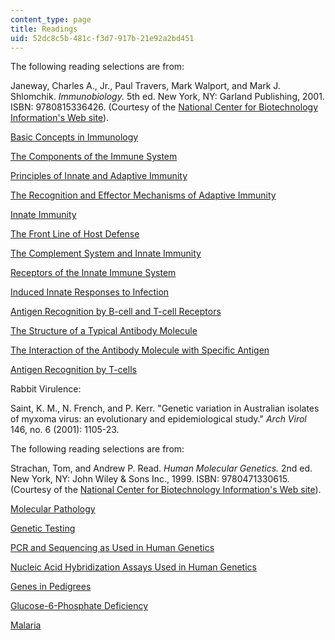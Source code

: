 ```yaml
---
content_type: page
title: Readings
uid: 52dc8c5b-481c-f3d7-917b-21e92a2bd451
---
```


The following reading selections are from:

Janeway, Charles A., Jr., Paul Travers, Mark Walport, and Mark J. Shlomchik. _Immunobiology._ 5th ed. New York, NY: Garland Publishing, 2001. ISBN: 9780815336426. (Courtesy of the [National Center for Biotechnology Information's Web site](http://www.ncbi.nlm.nih.gov/)).

[Basic Concepts in Immunology](http://www.ncbi.nlm.nih.gov/entrez/query.fcgi?cmd=Search&db=books&doptcmdl=GenBookHL&term=basic+concepts+AND+imm[book]+AND+125060[uid]&rid=imm.chapter.35)

[The Components of the Immune System](http://www.ncbi.nlm.nih.gov/entrez/query.fcgi?cmd=Search&db=books&doptcmdl=GenBookHL&term=components+AND+imm%5Bbook%5D+AND+125011%5Buid%5D&rid=imm.section.38)

[Principles of Innate and Adaptive Immunity](http://www.ncbi.nlm.nih.gov/entrez/query.fcgi?cmd=Search&db=books&doptcmdl=GenBookHL&term=principles+of+innate+and+adaptive+immunity+AND+imm[book]+AND+125028[uid]&rid=imm.section.53)

[The Recognition and Effector Mechanisms of Adaptive Immunity](http://www.ncbi.nlm.nih.gov/entrez/query.fcgi?cmd=Search&db=books&doptcmdl=GenBookHL&term=The+recognition+and+effector+mechanisms+of+adaptive+immunity+AND+imm[book]+AND+125050[uid]&rid=imm.section.75)

[Innate Immunity](http://www.ncbi.nlm.nih.gov/entrez/query.fcgi?cmd=Search&db=books&doptcmdl=GenBookHL&term=Innate+Immunity+AND+imm[book]+AND+125141[uid]&rid=imm.chapter.148)

[The Front Line of Host Defense](http://www.ncbi.nlm.nih.gov/entrez/query.fcgi?cmd=Search&db=books&doptcmdl=GenBookHL&term=The+front+line+of+host+defense+AND+imm[book]+AND+125067[uid]&rid=imm.section.150)

[The Complement System and Innate Immunity](http://www.ncbi.nlm.nih.gov/entrez/query.fcgi?cmd=Search&db=books&doptcmdl=GenBookHL&term=The+complement+system+and+innate+immunity+AND+imm[book]+AND+125093[uid]&rid=imm.section.161)

[Receptors of the Innate Immune System](http://www.ncbi.nlm.nih.gov/entrez/query.fcgi?cmd=Search&db=books&doptcmdl=GenBookHL&term=Receptors+of+the+innate+immune+system+AND+imm[book]+AND+125109[uid]&rid=imm.section.193)

[Induced Innate Responses to Infection](http://www.ncbi.nlm.nih.gov/entrez/query.fcgi?cmd=Search&db=books&doptcmdl=GenBookHL&term=induced+innate+responses+to+infection+AND+imm[book]+AND+125128[uid]&rid=imm.section.203)

[Antigen Recognition by B-cell and T-cell Receptors](http://www.ncbi.nlm.nih.gov/entrez/query.fcgi?cmd=Search&db=books&doptcmdl=GenBookHL&term=Antigen+Recognition+by+B-cell+and+T-cell+Receptors+AND+imm[book]+AND+125197[uid]&rid=imm.chapter.322)

[The Structure of a Typical Antibody Molecule](http://www.ncbi.nlm.nih.gov/entrez/query.fcgi?cmd=Search&db=books&doptcmdl=GenBookHL&term=The+structure+of+a+typical+antibody+molecule+AND+imm[book]+AND+125148[uid]&rid=imm.section.323)

[The Interaction of the Antibody Molecule with Specific Antigen](http://www.ncbi.nlm.nih.gov/entrez/query.fcgi?cmd=Search&db=books&doptcmdl=GenBookHL&term=The+interaction+of+the+antibody+molecule+with+specific+antigen+AND+imm[book]+AND+125160[uid]&rid=imm.section.335)

[Antigen Recognition by T-cells](http://www.ncbi.nlm.nih.gov/entrez/query.fcgi?cmd=Search&db=books&doptcmdl=GenBookHL&term=Antigen+recognition+by+T+cells+AND+imm[book]+AND+125184[uid]&rid=imm.section.346)

Rabbit Virulence:

Saint, K. M., N. French, and P. Kerr. "Genetic variation in Australian isolates of myxoma virus: an evolutionary and epidemiological study." _Arch Virol_ 146, no. 6 (2001): 1105-23.

The following reading selections are from:

Strachan, Tom, and Andrew P. Read. _Human Molecular Genetics._ 2nd ed. New York, NY: John Wiley & Sons Inc., 1999. ISBN: 9780471330615. (Courtesy of the [National Center for Biotechnology Information's Web site](http://www.ncbi.nlm.nih.gov/)).

[Molecular Pathology](http://www.ttuhsc.edu/health-professions/master-of-science-molecular-pathology/)

[Genetic Testing](http://ghr.nlm.nih.gov/handbook/testing/genetictesting)

[PCR and Sequencing as Used in Human Genetics](http://www.ncbi.nlm.nih.gov/books/NBK21117/)

[Nucleic Acid Hybridization Assays Used in Human Genetics](http://www.ncbi.nlm.nih.gov/pubmed/3899479)

[Genes in Pedigrees](http://www.biotopics.co.uk/genes/pedigr.html)

[Glucose-6-Phosphate Deficiency](http://emedicine.medscape.com/article/200390-overview)

[Malaria](http://www.malaria.org/learnaboutmalaria.html)